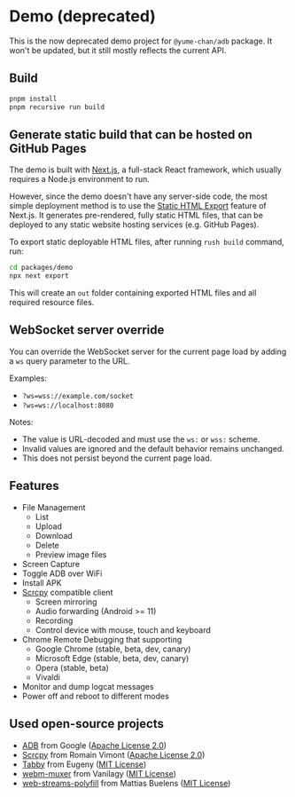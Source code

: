# Demo (deprecated)

This is the now deprecated demo project for `@yume-chan/adb` package. It won't be updated, but it still mostly reflects the current API.

## Build

```sh
pnpm install
pnpm recursive run build
```

## Generate static build that can be hosted on GitHub Pages

The demo is built with [Next.js](https://nextjs.org/), a full-stack React framework, which usually requires a Node.js environment to run.

However, since the demo doesn't have any server-side code, the most simple deployment method is to use the [Static HTML Export](https://nextjs.org/docs/advanced-features/static-html-export) feature of Next.js. It generates pre-rendered, fully static HTML files, that can be deployed to any static website hosting services (e.g. GitHub Pages).

To export static deployable HTML files, after running `rush build` command, run:

```sh
cd packages/demo
npx next export
```

This will create an `out` folder containing exported HTML files and all required resource files.

## WebSocket server override

You can override the WebSocket server for the current page load by adding a `ws` query parameter to the URL.

Examples:
- `?ws=wss://example.com/socket`
- `?ws=ws://localhost:8080`

Notes:
- The value is URL-decoded and must use the `ws:` or `wss:` scheme.
- Invalid values are ignored and the default behavior remains unchanged.
- This does not persist beyond the current page load.

## Features

-   File Management
    -   List
    -   Upload
    -   Download
    -   Delete
    -   Preview image files
-   Screen Capture
-   Toggle ADB over WiFi
-   Install APK
-   [Scrcpy](https://github.com/Genymobile/scrcpy) compatible client
    -   Screen mirroring
    -   Audio forwarding (Android >= 11)
    -   Recording
    -   Control device with mouse, touch and keyboard
-   Chrome Remote Debugging that supporting
    -   Google Chrome (stable, beta, dev, canary)
    -   Microsoft Edge (stable, beta, dev, canary)
    -   Opera (stable, beta)
    -   Vivaldi
-   Monitor and dump logcat messages
-   Power off and reboot to different modes

## Used open-source projects

-   [ADB](https://android.googlesource.com/platform/packages/modules/adb) from Google ([Apache License 2.0](./adb.NOTICE))
-   [Scrcpy](https://github.com/Genymobile/scrcpy) from Romain Vimont ([Apache License 2.0](https://github.com/Genymobile/scrcpy/blob/master/LICENSE))
-   [Tabby](https://github.com/Eugeny/tabby) from Eugeny ([MIT License](https://github.com/Eugeny/tabby/blob/master/LICENSE))
-   [webm-muxer](https://github.com/Vanilagy/webm-muxer) from Vanilagy ([MIT License](https://github.com/Vanilagy/webm-muxer/blob/main/LICENSE))
-   [web-streams-polyfill](https://github.com/MattiasBuelens/web-streams-polyfill) from Mattias Buelens ([MIT License](https://github.com/MattiasBuelens/web-streams-polyfill/blob/master/LICENSE))
